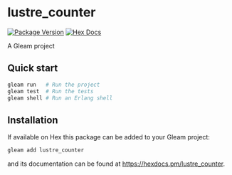 # lustre_counter

[![Package Version](https://img.shields.io/hexpm/v/lustre_counter)](https://hex.pm/packages/lustre_counter)
[![Hex Docs](https://img.shields.io/badge/hex-docs-ffaff3)](https://hexdocs.pm/lustre_counter/)

A Gleam project

## Quick start

```sh
gleam run   # Run the project
gleam test  # Run the tests
gleam shell # Run an Erlang shell
```

## Installation

If available on Hex this package can be added to your Gleam project:

```sh
gleam add lustre_counter
```

and its documentation can be found at <https://hexdocs.pm/lustre_counter>.
